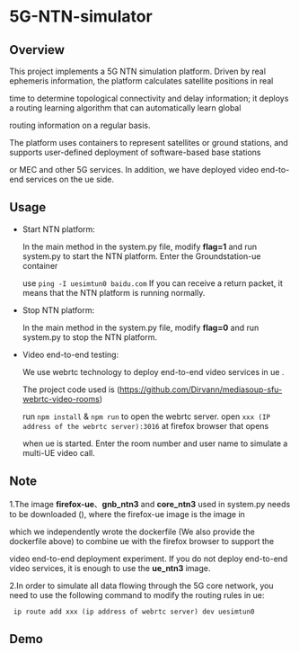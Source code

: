 # 5G-NTN-simulator

## Overview

This project implements a 5G NTN simulation platform. Driven by real ephemeris information, the platform calculates satellite positions in real 

time to determine topological connectivity and delay information; it deploys a routing learning algorithm that can automatically learn global 

routing information on a regular basis.

The platform uses containers to represent satellites or ground stations, and supports user-defined deployment of software-based base stations 

or MEC and other 5G services. In addition, we have deployed video end-to-end services on the ue side.

## Usage

- Start NTN platform:

  In the main method in the system.py file, modify **flag=1** and run system.py to start the NTN platform. Enter the Groundstation-ue container

  use ``` ping -I uesimtun0 baidu.com ```  If you can receive a return packet, it means that the NTN platform is running normally.

- Stop NTN platform:

  In the main method in the system.py file, modify **flag=0** and run system.py to stop the NTN platform.

- Video end-to-end testing:

  We use webrtc technology to deploy end-to-end video services in ue .

  The project code used is (https://github.com/Dirvann/mediasoup-sfu-webrtc-video-rooms)

  run ``` npm install ``` & ``` npm run ``` to open the webrtc server. open ```xxx (IP address of the webrtc server):3016``` at firefox browser that opens

  when ue is started. Enter the room number and user name to simulate a multi-UE video call.



## Note

1.The image **firefox-ue**、**gnb_ntn3** and **core_ntn3** used in system.py needs to be downloaded (), where the firefox-ue image is the image in 

which we independently wrote the dockerfile (We also provide the dockerfile above) to combine ue with the firefox browser to support the 

video end-to-end deployment experiment. If you do not deploy end-to-end video services, it is enough to use the **ue_ntn3** image.

2.In order to simulate all data flowing through the 5G core network, you need to use the following command to modify the routing rules in ue:

``` ip route add xxx (ip address of webrtc server) dev uesimtun0```

## Demo











